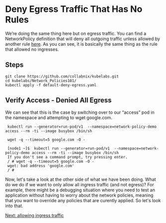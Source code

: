 # Deny Egress Traffic That Has No Rules

We’re doing the same thing here but on egress traffic. You can find a NetworkPolicy definition that will deny all outgoing traffic unless allowed by another rule [here](./default-deny-egress.yaml). As you can see, it is basically the same thing as the rule that allowed no ingresses.

## Steps
```
git clone https://github.com/collabnix/kubelabs.git
cd kubelabs/Network_Policies101/
kubectl apply -f default-deny-egress.yaml
```
## Verify Access - Denied All Egress

We can see that this is the case by switching over to our “access” pod in the namespace and attempting to  wget google.com.


```
 kubectl run --generator=run-pod/v1  --namespace=network-policy-demo access --rm -ti --image busybox /bin/sh

 wget -q --timeout=5 google.com -O -

 [node1 ~]$  kubectl run --generator=run-pod/v1  --namespace=network-policy-demo access --rm -ti --image busybox /bin/sh
 If you don't see a command prompt, try pressing enter.
 / # wget -q --timeout=5 google.com -O -
 wget: bad address 'google.com'
 / #

 ```

Now, let's take a look at the other side of what we have been doing. What do we do if we want to only allow all ingress traffic (and not egress)? For example, there might be a debugging situation where you need to test an application without having to worry about the network policies, meaning that you want to override any policies that are curently applied. So let's look into that.

[Next: allowing ingress traffic](./allow_all_ingress_traffic_exclusively.md)